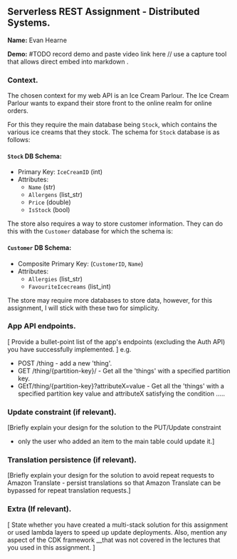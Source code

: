 ## Serverless REST Assignment - Distributed Systems.

__Name:__ Evan Hearne

__Demo:__ #TODO record demo and paste video link here // use a capture tool that allows direct embed into markdown . 

### Context.

The chosen context for my web API is an Ice Cream Parlour. The Ice Cream Parlour wants to expand their store front to the online realm for online orders.

For this they require the main database being `Stock`, which contains the various ice creams that they stock. The schema for `Stock` database is as follows:

#### `Stock` DB Schema:
- Primary Key: `IceCreamID` (int)
- Attributes:
    - `Name` (str)
    - `Allergens` (list_str)
    - `Price` (double)
    - `IsStock` (bool)

The store also requires a way to store customer information. They can do this with the `Customer` database for which the schema is:

#### `Customer` DB Schema:
- Composite Primary Key: (`CustomerID`, `Name`)
- Attributes:
    - `Allergies` (list_str)
    - `FavouriteIcecreams` (list_int)

The store may require more databases to store data, however, for this assignment, I will stick with these two for simplicity. 

### App API endpoints.

[ Provide a bullet-point list of the app's endpoints (excluding the Auth API) you have successfully implemented. ]
e.g.
 
+ POST /thing - add a new 'thing'.
+ GET /thing/{partition-key}/ - Get all the 'things' with a specified partition key.
+ GEtT/thing/{partition-key}?attributeX=value - Get all the 'things' with a specified partition key value and attributeX satisfying the condition .....

### Update constraint (if relevant).

[Briefly explain your design for the solution to the PUT/Update constraint 
- only the user who added an item to the main table could update it.]

### Translation persistence (if relevant).

[Briefly explain your design for the solution to avoid repeat requests to Amazon Translate - persist translations so that Amazon Translate can be bypassed for repeat translation requests.]

###  Extra (If relevant).

[ State whether you have created a multi-stack solution for this assignment or used lambda layers to speed up update deployments. Also, mention any aspect of the CDK framework __that was not covered in the lectures that you used in this assignment. ]

